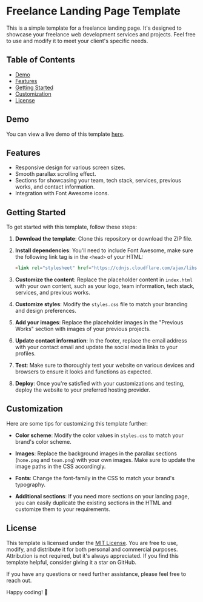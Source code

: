 # Freelance Landing Page Template

This is a simple template for a freelance landing page. It's designed to showcase your freelance web development services and projects. Feel free to use and modify it to meet your client's specific needs.

## Table of Contents
- [Demo](#demo)
- [Features](#features)
- [Getting Started](#getting-started)
- [Customization](#customization)
- [License](#license)

## Demo
You can view a live demo of this template [here](#https://mohammad-shoeb-faizan.github.io/Freelance-Page/).

## Features
- Responsive design for various screen sizes.
- Smooth parallax scrolling effect.
- Sections for showcasing your team, tech stack, services, previous works, and contact information.
- Integration with Font Awesome icons.

## Getting Started
To get started with this template, follow these steps:

1. **Download the template**: Clone this repository or download the ZIP file.

2. **Install dependencies**: You'll need to include Font Awesome, make sure the following link tag is in the `<head>` of your HTML:

    ```html
    <link rel="stylesheet" href="https://cdnjs.cloudflare.com/ajax/libs/font-awesome/5.15.4/css/all.min.css" />
    ```

3. **Customize the content**: Replace the placeholder content in `index.html` with your own content, such as your logo, team information, tech stack, services, and previous works.

4. **Customize styles**: Modify the `styles.css` file to match your branding and design preferences.

5. **Add your images**: Replace the placeholder images in the "Previous Works" section with images of your previous projects.

6. **Update contact information**: In the footer, replace the email address with your contact email and update the social media links to your profiles.

7. **Test**: Make sure to thoroughly test your website on various devices and browsers to ensure it looks and functions as expected.

8. **Deploy**: Once you're satisfied with your customizations and testing, deploy the website to your preferred hosting provider.

## Customization
Here are some tips for customizing this template further:

- **Color scheme**: Modify the color values in `styles.css` to match your brand's color scheme.

- **Images**: Replace the background images in the parallax sections (`home.png` and `team.png`) with your own images. Make sure to update the image paths in the CSS accordingly.

- **Fonts**: Change the font-family in the CSS to match your brand's typography.

- **Additional sections**: If you need more sections on your landing page, you can easily duplicate the existing sections in the HTML and customize them to your requirements.

## License
This template is licensed under the [MIT License](LICENSE). You are free to use, modify, and distribute it for both personal and commercial purposes. Attribution is not required, but it's always appreciated. If you find this template helpful, consider giving it a star on GitHub.

If you have any questions or need further assistance, please feel free to reach out.

Happy coding! 🚀